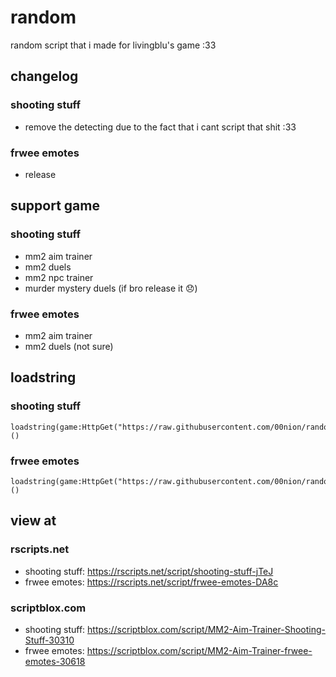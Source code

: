 # random
random script that i made for livingblu's game :33
## changelog
### shooting stuff
  - remove the detecting due to the fact that i cant script that shit :33
### frwee emotes
- release
## support game
### shooting stuff
- mm2 aim trainer
- mm2 duels
- mm2 npc trainer
- murder mystery duels (if bro release it 😞)
### frwee emotes
- mm2 aim trainer
- mm2 duels (not sure)
## loadstring
### shooting stuff
```luau
loadstring(game:HttpGet("https://raw.githubusercontent.com/00nion/random/refs/heads/main/what.luau"))()
```
### frwee emotes
```luau
loadstring(game:HttpGet("https://raw.githubusercontent.com/00nion/random/refs/heads/main/freerobux.luau"))()
```
## view at
### rscripts.net
- shooting stuff: https://rscripts.net/script/shooting-stuff-jTeJ
- frwee emotes: https://rscripts.net/script/frwee-emotes-DA8c
### scriptblox.com
- shooting stuff: https://scriptblox.com/script/MM2-Aim-Trainer-Shooting-Stuff-30310
- frwee emotes: https://scriptblox.com/script/MM2-Aim-Trainer-frwee-emotes-30618
